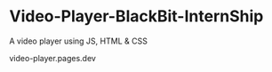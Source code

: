 # Video-Player-BlackBit-InternShip
A video player using JS, HTML &amp; CSS


video-player.pages.dev
